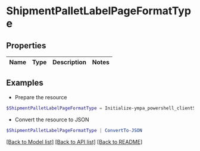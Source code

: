 # ShipmentPalletLabelPageFormatType
## Properties

Name | Type | Description | Notes
------------ | ------------- | ------------- | -------------

## Examples

- Prepare the resource
```powershell
$ShipmentPalletLabelPageFormatType = Initialize-ympa_powershell_clientShipmentPalletLabelPageFormatType 
```

- Convert the resource to JSON
```powershell
$ShipmentPalletLabelPageFormatType | ConvertTo-JSON
```

[[Back to Model list]](../README.md#documentation-for-models) [[Back to API list]](../README.md#documentation-for-api-endpoints) [[Back to README]](../README.md)

